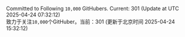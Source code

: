 Committed to Following `10,000` GitHubers. Current: <!-- FOLLOWING_COUNT -->301<!-- FOLLOWING_COUNT --> (Update at UTC <!-- LAST_UPDATED -->2025-04-24 07:32:12<!-- LAST_UPDATED -->)<br>
致力于关注`10,000`个GitHuber。当前：<!-- FOLLOWING_COUNT -->301<!-- FOLLOWING_COUNT --> (更新于北京时间 <!-- LAST_UPDATED_CST -->2025-04-24 15:32:12<!-- LAST_UPDATED_CST -->)

